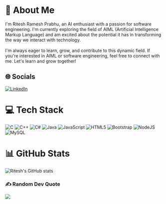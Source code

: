 # 💫 About Me
I'm Ritesh Ramesh Prabhu, an AI enthusiast with a passion for software engineering. I'm currently exploring the field of AIML (Artificial Intelligence Markup Language) and am excited about the potential it has in transforming the way we interact with technology.<br><br>I'm always eager to learn, grow, and contribute to this dynamic field. If you're interested in AIML or software engineering, feel free to connect with me. Let's learn and grow together!<br>


## 🌐 Socials
[![LinkedIn](https://img.shields.io/badge/LinkedIn-%230077B5.svg?logo=linkedin&logoColor=white)](www.linkedin.com/in/ritesh-ramesh-prabhu-b12495259) 

# 💻 Tech Stack
![C](https://img.shields.io/badge/c-%2300599C.svg?style=for-the-badge&logo=c&logoColor=white) ![C++](https://img.shields.io/badge/c++-%2300599C.svg?style=for-the-badge&logo=c%2B%2B&logoColor=white) ![C#](https://img.shields.io/badge/c%23-%23239120.svg?style=for-the-badge&logo=csharp&logoColor=white) ![Java](https://img.shields.io/badge/java-%23ED8B00.svg?style=for-the-badge&logo=openjdk&logoColor=white) ![JavaScript](https://img.shields.io/badge/javascript-%23323330.svg?style=for-the-badge&logo=javascript&logoColor=%23F7DF1E) ![HTML5](https://img.shields.io/badge/html5-%23E34F26.svg?style=for-the-badge&logo=html5&logoColor=white) ![Bootstrap](https://img.shields.io/badge/bootstrap-%238511FA.svg?style=for-the-badge&logo=bootstrap&logoColor=white) ![NodeJS](https://img.shields.io/badge/node.js-6DA55F?style=for-the-badge&logo=node.js&logoColor=white) ![MySQL](https://img.shields.io/badge/mysql-%2300000f.svg?style=for-the-badge&logo=mysql&logoColor=white)  
# 📊 GitHub Stats
![Ritesh's GitHub stats](https://github-readme-stats.vercel.app/api?username=Ritesh200422&show_icons=true&theme=radical)


### ✍️ Random Dev Quote
![](https://quotes-github-readme.vercel.app/api?type=horizontal&theme=radical)




